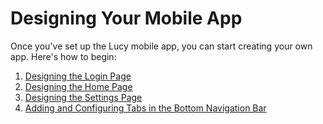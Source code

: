 # Designing Your Mobile App

Once you've set up the Lucy mobile app, you can start creating your own app. Here's how to begin:

1. [Designing the Login Page](designing-the-login-page.md)
2. [Designing the Home Page](designing-the-home-page.md)
3. [Designing the Settings Page](designing-the-settings-page.md)
4. [Adding and Configuring Tabs in the Bottom Navigation Bar](choosing-a-screen-type.md)

